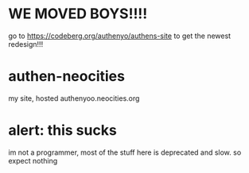 # WE MOVED BOYS!!!!
go to https://codeberg.org/authenyo/authens-site to get the newest redesign!!!


# authen-neocities
my site, hosted authenyoo.neocities.org

# alert: this sucks
im not a programmer, most of the stuff here is deprecated and slow. so expect nothing

